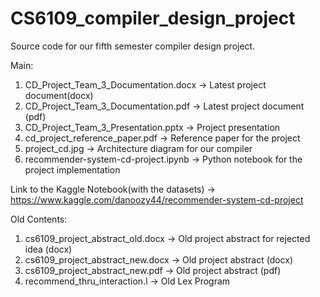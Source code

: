 # CS6109_compiler_design_project
Source code for our fifth semester compiler design project.

Main:
1. CD_Project_Team_3_Documentation.docx -> Latest project document(docx)
2. CD_Project_Team_3_Documentation.pdf -> Latest project document (pdf)
3. CD_Project_Team_3_Presentation.pptx -> Project presentation
4. cd_project_reference_paper.pdf -> Reference paper for the project
5. project_cd.jpg -> Architecture diagram for our compiler
6. recommender-system-cd-project.ipynb -> Python notebook for the project implementation

Link to the Kaggle Notebook(with the datasets) -> https://www.kaggle.com/danoozy44/recommender-system-cd-project



Old Contents:
1. cs6109_project_abstract_old.docx -> Old project abstract for rejected idea (docx)
2. cs6109_project_abstract_new.docx -> Old project abstract (docx)
3. cs6109_project_abstract_new.pdf -> Old project abstract (pdf)
4. recommend_thru_interaction.l -> Old Lex Program
